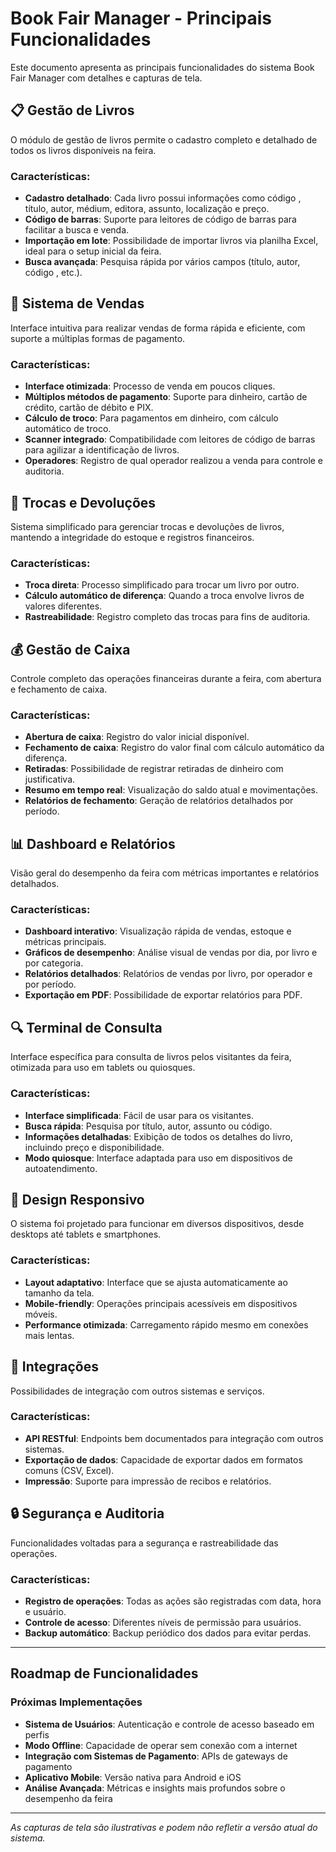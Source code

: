 # Book Fair Manager - Principais Funcionalidades

Este documento apresenta as principais funcionalidades do sistema Book Fair Manager com detalhes e capturas de tela.

## 📋 Gestão de Livros

O módulo de gestão de livros permite o cadastro completo e detalhado de todos os livros disponíveis na feira.

### Características:

- **Cadastro detalhado**: Cada livro possui informações como código , título, autor, médium, editora, assunto, localização e preço.
- **Código de barras**: Suporte para leitores de código de barras para facilitar a busca e venda.
- **Importação em lote**: Possibilidade de importar livros via planilha Excel, ideal para o setup inicial da feira.
- **Busca avançada**: Pesquisa rápida por vários campos (título, autor, código , etc.).

## 🛒 Sistema de Vendas

Interface intuitiva para realizar vendas de forma rápida e eficiente, com suporte a múltiplas formas de pagamento.

### Características:

- **Interface otimizada**: Processo de venda em poucos cliques.
- **Múltiplos métodos de pagamento**: Suporte para dinheiro, cartão de crédito, cartão de débito e PIX.
- **Cálculo de troco**: Para pagamentos em dinheiro, com cálculo automático de troco.
- **Scanner integrado**: Compatibilidade com leitores de código de barras para agilizar a identificação de livros.
- **Operadores**: Registro de qual operador realizou a venda para controle e auditoria.

## 🔄 Trocas e Devoluções

Sistema simplificado para gerenciar trocas e devoluções de livros, mantendo a integridade do estoque e registros financeiros.

### Características:

- **Troca direta**: Processo simplificado para trocar um livro por outro.
- **Cálculo automático de diferença**: Quando a troca envolve livros de valores diferentes.
- **Rastreabilidade**: Registro completo das trocas para fins de auditoria.

## 💰 Gestão de Caixa

Controle completo das operações financeiras durante a feira, com abertura e fechamento de caixa.

### Características:

- **Abertura de caixa**: Registro do valor inicial disponível.
- **Fechamento de caixa**: Registro do valor final com cálculo automático da diferença.
- **Retiradas**: Possibilidade de registrar retiradas de dinheiro com justificativa.
- **Resumo em tempo real**: Visualização do saldo atual e movimentações.
- **Relatórios de fechamento**: Geração de relatórios detalhados por período.

## 📊 Dashboard e Relatórios

Visão geral do desempenho da feira com métricas importantes e relatórios detalhados.

### Características:

- **Dashboard interativo**: Visualização rápida de vendas, estoque e métricas principais.
- **Gráficos de desempenho**: Análise visual de vendas por dia, por livro e por categoria.
- **Relatórios detalhados**: Relatórios de vendas por livro, por operador e por período.
- **Exportação em PDF**: Possibilidade de exportar relatórios para PDF.

## 🔍 Terminal de Consulta

Interface específica para consulta de livros pelos visitantes da feira, otimizada para uso em tablets ou quiosques.

### Características:

- **Interface simplificada**: Fácil de usar para os visitantes.
- **Busca rápida**: Pesquisa por título, autor, assunto ou código.
- **Informações detalhadas**: Exibição de todos os detalhes do livro, incluindo preço e disponibilidade.
- **Modo quiosque**: Interface adaptada para uso em dispositivos de autoatendimento.

## 📱 Design Responsivo

O sistema foi projetado para funcionar em diversos dispositivos, desde desktops até tablets e smartphones.

### Características:

- **Layout adaptativo**: Interface que se ajusta automaticamente ao tamanho da tela.
- **Mobile-friendly**: Operações principais acessíveis em dispositivos móveis.
- **Performance otimizada**: Carregamento rápido mesmo em conexões mais lentas.

## 🧩 Integrações

Possibilidades de integração com outros sistemas e serviços.

### Características:

- **API RESTful**: Endpoints bem documentados para integração com outros sistemas.
- **Exportação de dados**: Capacidade de exportar dados em formatos comuns (CSV, Excel).
- **Impressão**: Suporte para impressão de recibos e relatórios.

## 🔒 Segurança e Auditoria

Funcionalidades voltadas para a segurança e rastreabilidade das operações.

### Características:

- **Registro de operações**: Todas as ações são registradas com data, hora e usuário.
- **Controle de acesso**: Diferentes níveis de permissão para usuários.
- **Backup automático**: Backup periódico dos dados para evitar perdas.

---

## Roadmap de Funcionalidades

### Próximas Implementações

- **Sistema de Usuários**: Autenticação e controle de acesso baseado em perfis
- **Modo Offline**: Capacidade de operar sem conexão com a internet
- **Integração com Sistemas de Pagamento**: APIs de gateways de pagamento
- **Aplicativo Mobile**: Versão nativa para Android e iOS
- **Análise Avançada**: Métricas e insights mais profundos sobre o desempenho da feira

---

_As capturas de tela são ilustrativas e podem não refletir a versão atual do sistema._
